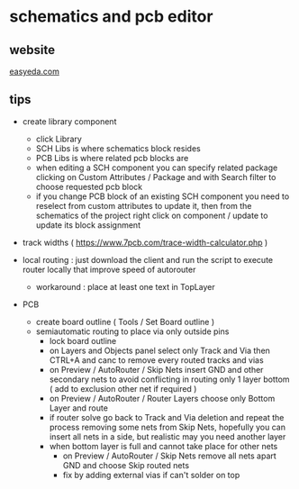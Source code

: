 # schematics and pcb editor

## website

[easyeda.com](https://easyeda.com/)

## tips

- create library component
  - click Library
  - SCH Libs is where schematics block resides
  - PCB Libs is where related pcb blocks are
  - when editing a SCH component you can specify related package clicking on Custom Attributes / Package and with Search filter to choose requested pcb block
  - if you change PCB block of an existing SCH component you need to reselect from custom attributes to update it, then from the schematics of the project right click on component / update to update its block assignment

- track widths ( https://www.7pcb.com/trace-width-calculator.php )

- local routing : just download the client and run the script to execute router locally that improve speed of autorouter
  - workaround : place at least one text in TopLayer
- PCB
  - create board outline ( Tools / Set Board outline )
  - semiautomatic routing to place via only outside pins
    - lock board outline
    - on Layers and Objects panel select only Track and Via then CTRL+A and canc to remove every routed tracks and vias
    - on Preview / AutoRouter / Skip Nets insert GND and other secondary nets to avoid conflicting in routing only 1 layer bottom ( add to exclusion other net if required )
    - on Preview / AutoRouter / Router Layers choose only Bottom Layer and route
    - if router solve go back to Track and Via deletion and repeat the process removing some nets from Skip Nets, hopefully you can insert all nets in a side, but realistic may you need another layer
    - when bottom layer is full and cannot take place for other nets
      - on Preview / AutoRouter / Skip Nets remove all nets apart GND and choose Skip routed nets
      - fix by adding external vias if can't solder on top
